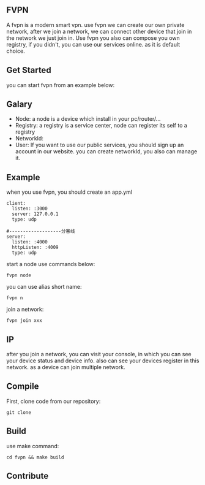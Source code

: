 ## FVPN

A fvpn is a modern smart vpn. use fvpn we can create our own private network, after we join a network, we can connect other device that join in the network we just join in.
Use fvpn you also can compose you own registry, if you didn't, you can use our services online. as it is default choice.
## Get Started
you can start fvpn from an example below:

## Galary
- Node: a node is a device which install in your pc/router/...
- Registry: a registry is a service center, node can register its self to a registry
- NetworkId: 
- User: If you want to use our public services, you should sign up an account in our website. you can create networkId, you also can manage it. 

## Example
when you use fvpn, you should create an app.yml
```azure
client:
  listen: :3000
  server: 127.0.0.1
  type: udp

#-------------------分害线
server:
  listen: :4000
  httpListen: :4009
  type: udp
```
start a node use commands below:
```azure
fvpn node
```
you can use alias short name:
```azure
fvpn n
```

join a network:
```azure
fvpn join xxx
```

## IP 
after you join a network, you can visit your console, in which you can see your device status and device info. also can see your devices register in this network. as a device can 
join multiple network.

## Compile

First, clone code from our repository:

```shell
git clone
```
## Build
use make command:

```shell
cd fvpn && make build
```

## Contribute

